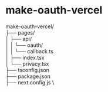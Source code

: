 # make-oauth-vercel

make-oauth-vercel/ \
├── pages/  \
│   ├── api/  \
│   │   └── oauth/  \
│   │       └── callback.ts  \
│   ├── index.tsx  \
│   └── privacy.tsx  \
├── tsconfig.json  \
├── package.json  \
├── next.config.js  \
